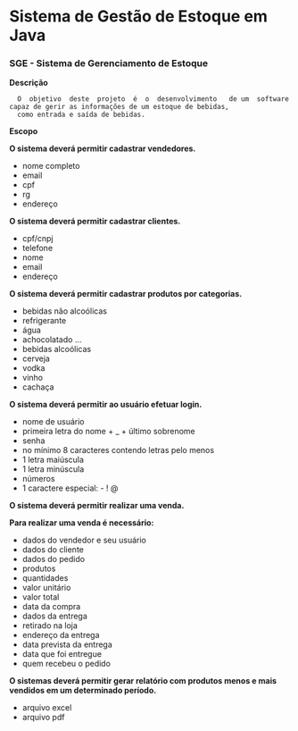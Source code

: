 # Sistema de Gestão de Estoque em Java

### SGE - Sistema de Gerenciamento de Estoque


**Descrição**

      O  objetivo  deste  projeto  é  o  desenvolvimento   de um  software  capaz de gerir as informações de um estoque de bebidas, 
      como entrada e saída de bebidas.


**Escopo**

**O sistema deverá permitir cadastrar vendedores.**
* nome completo
* email
* cpf
* rg
* endereço

**O sistema deverá permitir cadastrar clientes.**
* cpf/cnpj
* telefone
* nome
* email
* endereço

**O sistema deverá permitir cadastrar produtos por categorias.**

*  bebidas não alcoólicas
* refrigerante
*  água
*  achocolatado …
*  bebidas alcoólicas
*  cerveja
*  vodka
*  vinho
*  cachaça

**O sistema deverá permitir ao usuário efetuar login.**

*  nome de usuário
*  primeira letra do nome + _ + último sobrenome
*  senha
*  no mínimo 8 caracteres contendo letras pelo menos
*  1 letra maiúscula
*  1 letra minúscula
*  números
*  1 caractere especial: - ! @

**O sistema deverá permitir realizar uma venda.**

**Para realizar uma venda é necessário:**

*  dados do vendedor e seu usuário
*  dados do cliente
*  dados do pedido
*  produtos
*  quantidades
* valor unitário
*  valor total
*  data da compra
*  dados da entrega
*  retirado na loja
*  endereço da entrega
*  data prevista da entrega
*  data que foi entregue
*  quem recebeu o pedido
  
**O sistemas deverá permitir gerar relatório com produtos menos e mais vendidos em um determinado período.**

* arquivo excel
* arquivo pdf
